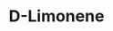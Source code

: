 ---
name: D-Limonene
title: D-Limonene
details:
  - detail:
      key: "Packaging Size"
      value: "5, 25, 200 Kg"
  - detail:
      key: "Form"
      value: "Liquid"
  - detail:
      key: "Brand"
      value: "Natural Aroma"
  - detail:
      key: "Packaging Type"
      value: "Can, Barrel"
  - detail:
      key: "Chemical Formula"
      value: "C10H16"
  - detail:
      key: "Flash Point"
      value: "48 deg C"
  - detail:
      key: "Specific Gravity"
      value: "0.838 to 0.8441 (at 20 deg C)"
  - detail:
      key: "Boiling Point"
      value: "177 deg C"
  - detail:
      key: "Molecular Weight"
      value: "136.24 g/mol"
  - detail:
      key: "Refractive Index"
      value: "1.4701 to 1.4740 (at 20 deg C)"
  - detail:
      key: "Purity"
      value: "98%"
  - detail:
      key: "Evaporation Residue"
      value: "Max.1%"
  - detail:
      key: "Optical Rotation"
      value: "+95.55 deg to +104 deg (at 20 deg C)"
  - detail:
      key: "Odour"
      value: "Conforms to Standards"
  - detail:
      key: "FEMA No"
      value: "2633"
  - detail:
      key: "EINECS No"
      value: "232-433-8"
  - detail:
      key: "CAS No"
      value: "5989-27-5"
  - detail:
      key: "Chemical Name"
      value: "4-isopropenyl-1-methyl cyclohexane"
showOnHome: false
thumbnail: https://5.imimg.com/data5/SELLER/Default/2021/12/NG/XD/TM/3823480/d-limonene-98--500x500.jpg
productImages:
  - ""
category: aroma chemicals
---